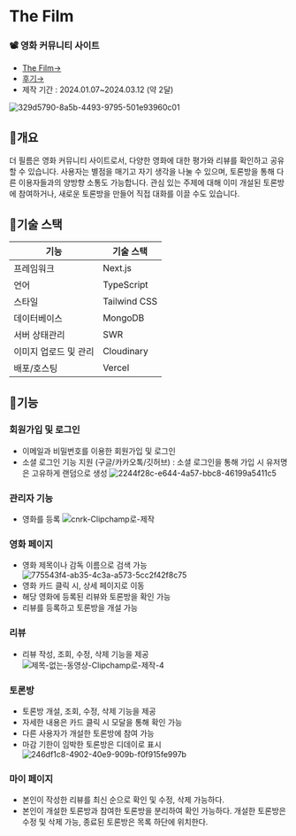 # The Film
### 📽️ 영화 커뮤니티 사이트

- [The Film→](https://the-film-q8kc.vercel.app/)
- [후기→](https://velog.io/@kangmin01/The-Film-%EC%A0%9C%EC%9E%91-%ED%9B%84%EA%B8%B0)
- 제작 기간 : 2024.01.07~2024.03.12 (약 2달)

![329d5790-8a5b-4493-9795-501e93960c01](https://github.com/kangmin01/the-film/assets/57487175/1564c642-1f58-452c-b820-78499ef0d2b2)

## 🔸개요
더 필름은 영화 커뮤니티 사이트로서, 다양한 영화에 대한 평가와 리뷰를 확인하고 공유할 수 있습니다. 사용자는 별점을 매기고 자기 생각을 나눌 수 있으며, 토론방을 통해 다른 이용자들과의 양방향 소통도 가능합니다. 관심 있는 주제에 대해 이미 개설된 토론방에 참여하거나, 새로운 토론방을 만들어 직접 대화를 이끌 수도 있습니다.

## 🔸기술 스택
|기능|기술 스택|
|--|--|
|프레임워크| Next.js|
|언어|TypeScript|
|스타일| Tailwind CSS|
|데이터베이스| MongoDB|
|서버 상태관리| SWR |
|이미지 업로드 및 관리| Cloudinary|
|배포/호스팅| Vercel|


## 🔸기능

### 회원가입 및 로그인
- 이메일과 비밀번호를 이용한 회원가입 및 로그인
- 소셜 로그인 기능 지원 (구글/카카오톡/깃허브) : 소셜 로그인을 통해 가입 시 유저명은 고유하게 랜덤으로 생성
![2244f28c-e644-4a57-bbc8-46199a5411c5](https://github.com/kangmin01/the-film/assets/57487175/448804f0-aff2-47f4-87fd-9122824af044)

### 관리자 기능
- 영화를 등록
![cnrk-Clipchamp로-제작](https://github.com/kangmin01/the-film/assets/57487175/3dea0b21-b12f-41cd-9c49-da8059991b22)

### 영화 페이지
- 영화 제목이나 감독 이름으로 검색 가능
![775543f4-ab35-4c3a-a573-5cc2f42f8c75](https://github.com/kangmin01/the-film/assets/57487175/490f157d-27d4-4808-9549-b382276018ca)
- 영화 카드 클릭 시, 상세 페이지로 이동
- 해당 영화에 등록된 리뷰와 토론방을 확인 가능 
- 리뷰를 등록하고 토론방을 개설 가능 

### 리뷰
- 리뷰 작성, 조회, 수정, 삭제 기능을 제공
![제목-없는-동영상-Clipchamp로-제작-_4_](https://github.com/kangmin01/the-film/assets/57487175/e576e62f-228c-492f-a281-d58ce772e40c)

### 토론방
- 토론방 개설, 조회, 수정, 삭제 기능을 제공
- 자세한 내용은 카드 클릭 시 모달을 통해 확인 가능
- 다른 사용자가 개설한 토론방에 참여 가능 
- 마감 기한이 임박한 토론방은 디데이로 표시
![246df1c8-4902-40e9-909b-f0f915fe997b](https://github.com/kangmin01/the-film/assets/57487175/77b9804e-b899-4fd9-a12e-ee9f0ffcc326)



### 마이 페이지
- 본인이 작성한 리뷰를 최신 순으로 확인 및 수정, 삭제 가능하다. 
- 본인이 개설한 토론방과 참여한 토론방을 분리하여 확인 가능하다. 개설한 토론방은 수정 및 삭제 가능, 종료된 토론방은 목록 하단에 위치한다.

